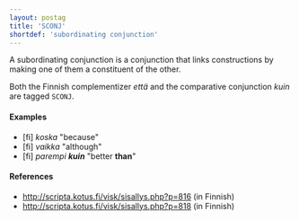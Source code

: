```yaml
---
layout: postag
title: 'SCONJ'
shortdef: 'subordinating conjunction'
---
```


A subordinating conjunction is a conjunction that links constructions
by making one of them a constituent of the other.

Both the Finnish complementizer _että_ and the comparative conjunction
_kuin_ are tagged `SCONJ`.

#### Examples

* [fi] _koska_ "because"
* [fi] _vaikka_ "although"
* [fi] _parempi <b>kuin</b>_ "better <b>than</b>"

#### References

* <http://scripta.kotus.fi/visk/sisallys.php?p=816> (in Finnish)
* <http://scripta.kotus.fi/visk/sisallys.php?p=818> (in Finnish)
<!-- Interlanguage links updated Út zář 29 18:40:48 CEST 2020 -->
